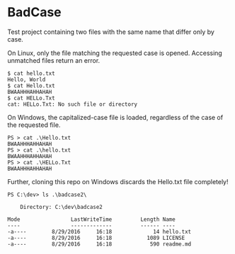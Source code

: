 # BadCase
Test project containing two files with the same name that differ only by case.

On Linux, only the file matching the requested case is opened. Accessing unmatched files return an error.

    $ cat hello.txt
    Hello, World
    $ cat Hello.txt
    BWAAHHHAHHAHAH
    $ cat HELLo.Txt
    cat: HELLo.Txt: No such file or directory

On Windows, the capitalized-case file is loaded, regardless of the case of the requested file.

    PS > cat .\Hello.txt
    BWAAHHHAHHAHAH
    PS > cat .\hello.txt
    BWAAHHHAHHAHAH
    PS > cat .\HELLo.Txt
    BWAAHHHAHHAHAH

Further, cloning this repo on Windows discards the Hello.txt file completely!
```
PS C:\dev> ls .\badcase2\

    Directory: C:\dev\badcase2

Mode                LastWriteTime         Length Name
----                -------------         ------ ----
-a----        8/29/2016     16:18             14 hello.txt
-a----        8/29/2016     16:18           1089 LICENSE
-a----        8/29/2016     16:18            590 readme.md
```


